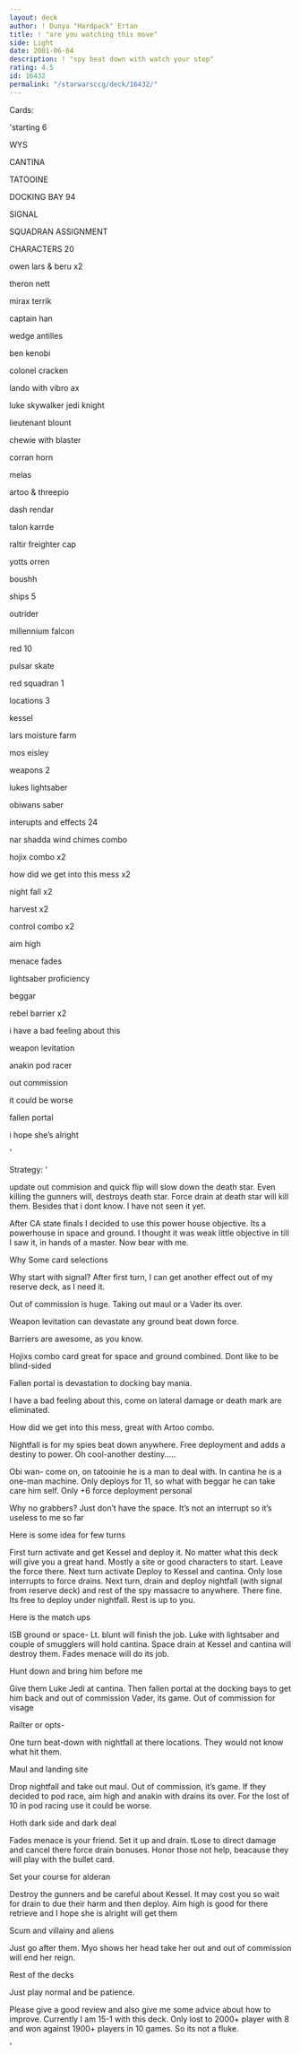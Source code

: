 ```yaml
---
layout: deck
author: ! Dunya "Hardpack" Ertan
title: ! "are you watching this move"
side: Light
date: 2001-06-04
description: ! "spy beat down with watch your step"
rating: 4.5
id: 16432
permalink: "/starwarsccg/deck/16432/"
---
```

Cards: 

'starting 6


WYS

CANTINA

TATOOINE

DOCKING BAY 94

SIGNAL

SQUADRAN ASSIGNMENT


CHARACTERS 20

owen lars & beru x2

theron nett

mirax terrik

captain han

wedge antilles

ben kenobi

colonel cracken

lando with vibro ax

luke skywalker jedi knight

lieutenant blount

chewie with blaster

corran horn

melas

artoo & threepio

dash rendar

talon karrde

raltir freighter cap

yotts orren

boushh


ships 5

outrider

millennium falcon

red 10

pulsar skate

red squadran 1


locations 3

kessel

lars moisture farm

mos eisley


weapons 2

lukes lightsaber

obiwans saber


interupts and effects 24

nar shadda wind chimes combo

hojix combo x2

how did we get into this mess x2

night fall x2

harvest x2

control combo x2

aim high

menace fades

lightsaber proficiency

beggar

rebel barrier x2

i have a bad feeling about this

weapon levitation

anakin pod racer

out commission

it could be worse

fallen portal

i hope she’s alright




'

Strategy: '

update out commision and quick flip will slow down the death star. Even killing the gunners will, destroys death star. Force drain at death star will kill them. Besides that i dont know. I have not seen it yet.




After CA state finals I decided to use this power house objective. Its a powerhouse in space and ground. I thought it was weak little objective in till I saw it, in hands of a master. Now bear with me.

Why Some card selections

Why start with signal? After first turn, I can get another effect out of my reserve deck, as I need it. 

Out of commission is huge. Taking out maul or a Vader its over.

Weapon levitation can devastate any ground beat down force.

Barriers are awesome, as you know.

Hojixs combo card great for space and ground combined. Dont like to be blind-sided

Fallen portal is devastation to docking bay mania.

I have a bad feeling about this, come on lateral damage or death mark are eliminated.

How did we get into this mess, great with Artoo combo.

Nightfall is for my spies beat down anywhere.  Free deployment and adds a destiny to power. Oh cool-another destiny.....

Obi wan- come on, on tatooinie he is a man to deal with. In cantina he is a one-man machine. Only deploys for 11, so what with beggar he can take care him self. Only +6 force deployment personal

Why no grabbers? Just don’t have the space. It’s not an interrupt so it’s useless to me so far

Here is some idea for few turns

First turn activate and get Kessel and deploy it. No matter what this deck will give you a great hand. Mostly a site or good characters to start. Leave the force there. Next turn activate Deploy to Kessel and cantina. Only lose interrupts to force drains.  Next turn, drain and deploy nightfall (with signal from reserve deck) and rest of the spy massacre to anywhere. There fine. Its free to deploy under nightfall. Rest is up to you. 


Here is the match ups

ISB ground or space- Lt. blunt will finish the job. Luke with lightsaber and couple of smugglers will hold cantina. Space drain at Kessel and cantina will destroy them. Fades menace will do its job. 


Hunt down and bring him before me

Give them Luke Jedi at cantina. Then fallen portal at the docking bays to get him back and out of commission Vader, its game. Out of commission for visage


Railter or opts-

One turn beat-down with nightfall at there locations. They would not know what hit them.


Maul and landing site

Drop nightfall and take out maul. Out of commission, it’s game. If they decided to pod race, aim high and anakin with drains its over. For the lost of 10 in pod racing use it could be worse. 


Hoth dark side and dark deal

Fades menace is your friend. Set it up and drain. tLose to direct damage and cancel there force drain bonuses. Honor those not help, beacause they will play with the bullet card.


Set your course for alderan 

Destroy the gunners and be careful about Kessel. It may cost you so wait for drain to due their harm and then deploy.  Aim high is good for there retrieve and I hope she is alright will get them


Scum and villainy and aliens

Just go after them. Myo shows her head take her out and out of commission will end her reign. 


Rest of the decks

Just play normal and be patience. 


Please give a good review and also give me some advice about how to improve. Currently I am 15-1 with this deck. Only lost to 2000+ player with 8 and won against 1900+ players in 10 games. So its not a fluke. 

'
